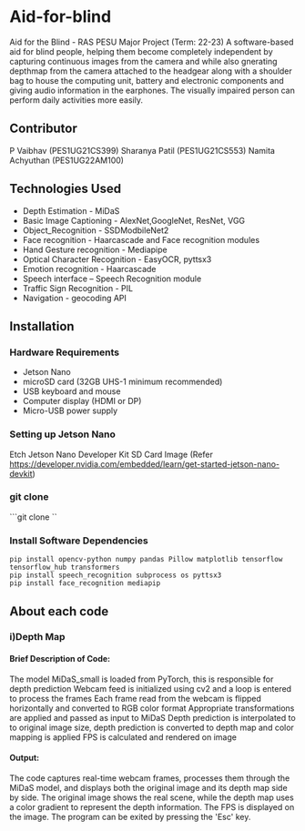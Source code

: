 # Aid-for-blind
Aid for the Blind - RAS PESU Major Project (Term: 22-23)
A software-based aid for blind people, helping them become completely independent by capturing continuous images from the camera and while also gnerating depthmap from the camera attached to the headgear along with a shoulder bag to house the computing unit, battery and electronic components and giving audio information in the earphones. The visually impaired person can perform daily activities more easily. 
## Contributor
P Vaibhav (PES1UG21CS399)
Sharanya Patil (PES1UG21CS553)
Namita Achyuthan (PES1UG22AM100)

## Technologies Used
* Depth Estimation - MiDaS
* Basic Image Captioning - AlexNet,GoogleNet, ResNet, VGG 
* Object_Recognition - SSDModbileNet2
* Face recognition - Haarcascade and Face recognition modules
* Hand Gesture recognition - Mediapipe
* Optical Character Recognition - EasyOCR, pyttsx3
* Emotion recognition - Haarcascade 
* Speech interface – Speech Recognition module
* Traffic Sign Recognition - PIL
* Navigation - geocoding API


## Installation
### Hardware Requirements
* Jetson Nano
* microSD card (32GB UHS-1 minimum recommended)
* USB keyboard and mouse
* Computer display (HDMI or DP)
* Micro-USB power supply
### Setting up Jetson Nano
Etch Jetson Nano Developer Kit SD Card Image (Refer https://developer.nvidia.com/embedded/learn/get-started-jetson-nano-devkit)
### git clone
```git clone ``
### Install Software Dependencies
```
pip install opencv-python numpy pandas Pillow matplotlib tensorflow tensorflow_hub transformers
pip install speech_recognition subprocess os pyttsx3
pip install face_recognition mediapip
```

## About each code
### i)Depth Map
#### Brief Description of Code:
The model MiDaS_small is loaded from PyTorch, this is responsible for depth prediction
Webcam feed is initialized using cv2 and a loop is entered to process the frames
Each frame read from the webcam is flipped horizontally and converted to RGB color format
Appropriate transformations are applied and passed as input to MiDaS
Depth prediction is interpolated to to original image size, depth prediction is converted to depth map and color mapping is applied
FPS is calculated and rendered on image
#### Output:
The code captures real-time webcam frames, processes them through the MiDaS model, and displays both the original image and its depth map side by side. The original image shows the real scene, while the depth map uses a color gradient to represent the depth information. The FPS is displayed on the image. The program can be exited by pressing the 'Esc' key.

